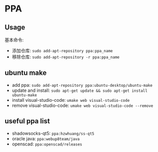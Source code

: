 # PPA

## Usage

基本命令:
* 添加仓库: `sudo add-apt-repository ppa:ppa_name`
* 移除仓库: `sudo add-apt-repository -r ppa:ppa_name`

## ubuntu make

* add ppa: `sudo add-apt-repository ppa:ubuntu-desktop/ubuntu-make`
* update and install: `sudo apt-get update && sudo apt-get install ubuntu-make`
* install visual-studio-code: `umake web visual-studio-code`
* remove visual-studio-code: `umake web visual-studio-code --remove`

## useful ppa list

* shadowsocks-qt5: `ppa:hzwhuang/ss-qt5`
* oracle java: `ppa:webup8team/java`
* openscad: `ppa:openscad/releases`
